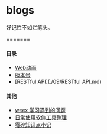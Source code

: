 # blogs

好记性不如烂笔头。

=======

#### 目录

- [Web动画](./08/web-animate.md)
- [版本号](./08/version-number.md)
- [RESTful API](./09/RESTful API.md)



#### 其他

- [weex 学习遇到的问题](./qa/weex.md)
- [日常使用软件工具整理](./other/tool.md)
- [零碎知识点小记](./other/tips.md)